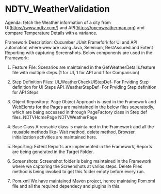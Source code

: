 # NDTV_WeatherValidation

Agenda:
fetch the  Weather information of a city from UI(https://www.ndtv.com/) and API(https://openweathermap.org) and compare Temperature Details with a variance.

Framework Description:
Cucumber JUnit Framefork for UI and API automation where wew are using Java, Selenium, RestAssured and Extent Reporting with capturing Screenshots.
Below components are used in the Framework:

1. Feature File:
   Scenarios are maintained in the GetWeatherDetails.feature  file with multiple steps.(1 for UI, 1 for API and 1 for Comparision)

2. Step Definition Files:
  UI_WeatherCheckUIStepDef- For Prviding Step definition for UI Steps 
  API_WeatherStepDef -For Prviding Step definition for API Steps 

3. Object Repository:
  Page Object Approach is used in the Framework and WebElemts for the Pages are maintained in the below files seperatedly, which are being accessed in through PageFactory class in Step def files.
   NDTVHomePage
   NDTVWeatherPage

4. Base Class 
   A reusable class is maintained in the Framework and all the reusable methods like- Wait method, delete method, Browser initialization activities are maintained here.

5. Reporting:
   Extent Reports are implemented in the Framework, Reports are being generated in the Target Folder.

6. Screenshots:
   Screenshot folder is being maintained in the Framework where we captoring the Screenshots at varios steps.
    Delete Files method is being invoked to get this folder empty before every run.

7. Pom.xml
 We have maintained Maven project, hence maintaing Pom.xml file and all the required  dependecy and plugins in this. 




